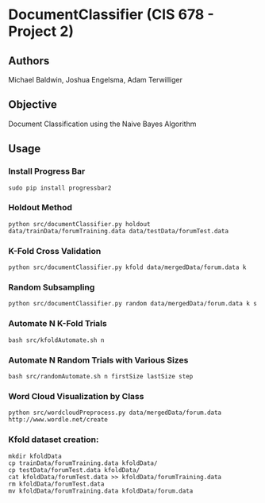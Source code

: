 # DocumentClassifier (CIS 678 - Project 2)

## Authors
Michael Baldwin, Joshua Engelsma, Adam Terwilliger

## Objective
Document Classification using the Naive Bayes Algorithm

## Usage
### Install Progress Bar
```
sudo pip install progressbar2
```
### Holdout Method
```
python src/documentClassifier.py holdout data/trainData/forumTraining.data data/testData/forumTest.data
```
### K-Fold Cross Validation
```
python src/documentClassifier.py kfold data/mergedData/forum.data k
```
### Random Subsampling
```
python src/documentClassifier.py random data/mergedData/forum.data k s
```
### Automate N K-Fold Trials
```
bash src/kfoldAutomate.sh n
```
### Automate N Random Trials with Various Sizes
```
bash src/randomAutomate.sh n firstSize lastSize step
```
### Word Cloud Visualization by Class
```
python src/wordcloudPreprocess.py data/mergedData/forum.data
http://www.wordle.net/create
```
### Kfold dataset creation:
```
mkdir kfoldData
cp trainData/forumTraining.data kfoldData/
cp testData/forumTest.data kfoldData/
cat kfoldData/forumTest.data >> kfoldData/forumTraining.data
rm kfoldData/forumTest.data
mv kfoldData/forumTraining.data kfoldData/forum.data
```
